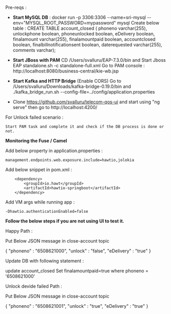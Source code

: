 Pre-reqs : 

- **Start MySQL DB** : docker run -p 3306:3306 --name=sri-mysql --env="MYSQL_ROOT_PASSWORD=mypassword" mysql
	Create below table : 
		CREATE TABLE account_closed (
	    phoneno varchar(255),
	    unlockphone boolean,
	    phoneunlocked boolean,
	    eDelivery boolean,
	    finalamount varchar(255),
	    finalamountpaid boolean,
	    accountclosed boolean,
	    finalbillnotificationsent boolean,
	    daterequested varchar(255),
	    comments varchar);
		

- **Start JBoss with PAM**
	CD /Users/svalluru/EAP-7.3.0/bin and Start Jboss EAP standalone.sh -c standalone-full.xml
	Go to PAM console : http://localhost:8080/business-central/kie-wb.jsp 
	
- **Start Kafka and HTTP Bridge** (Enable CORS)
	Go to /Users/svalluru/Downloads/kafka-bridge-0.19.0/bin and ./kafka_bridge_run.sh --config-file=../config/application.properties

- Clone https://github.com/svalluru/telecom-qos-ui and start using "ng serve" then go to http://localhost:4200/


For Unlock failed scenario : 

	Start PAM task and complete it and check if the DB process is done or not.

**Monitoring the Fuse / Camel**

Add below property in application.properties : 
	
	management.endpoints.web.exposure.include=hawtio,jolokia

Add below snippet in pom.xml : 
	
		<dependency>
			<groupId>io.hawt</groupId>
			<artifactId>hawtio-springboot</artifactId>
		</dependency>

Add VM args while running app : 

	-Dhawtio.authenticationEnabled=false


**Follow the below steps if you are not using UI to test it.**

Happy Path : 

Put Below JSON message in close-account topic

{
	"phoneno" : "6508621000",
	"unlock" : "false",
	"eDelivery" : "true"
}

Update DB with following statement : 

update account_closed Set finalamountpaid=true where phoneno = '6508621000'


Unlock devide failed Path : 

Put Below JSON message in close-account topic

{
	"phoneno" : "6508621001",
	"unlock" : "true",
	"eDelivery" : "true"
}
